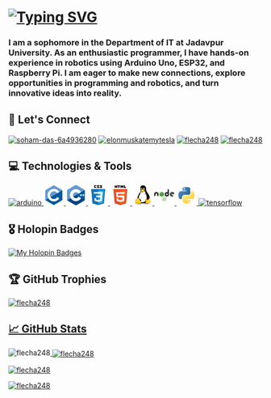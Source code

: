 # [![Typing SVG](https://readme-typing-svg.demolab.com?font=Fira+Code&pause=1000&multiline=true&width=435&lines=Hey%2C+I'm+Soham+Das!+%F0%9F%91%8B)](https://git.io/typing-svg)
<h3 align="left">I am a sophomore in the Department of IT at Jadavpur University. As an enthusiastic programmer, I have hands-on experience in robotics using Arduino Uno, ESP32, and Raspberry Pi. I am eager to make new connections, explore opportunities in programming and robotics, and turn innovative ideas into reality.</h3>

## 🤝 Let's Connect</h3>
<p align="left">
<a href="https://linkedin.com/in/soham-das-6a4936280" target="blank"><img align="center" src="https://raw.githubusercontent.com/rahuldkjain/github-profile-readme-generator/master/src/images/icons/Social/linked-in-alt.svg" alt="soham-das-6a4936280" height="30" width="40" /></a>
<a href="https://instagram.com/elonmuskatemytesla" target="blank"><img align="center" src="https://raw.githubusercontent.com/rahuldkjain/github-profile-readme-generator/master/src/images/icons/Social/instagram.svg" alt="elonmuskatemytesla" height="30" width="40" /></a>
<a href="https://codeforces.com/profile/flecha248" target="blank"><img align="center" src="https://raw.githubusercontent.com/rahuldkjain/github-profile-readme-generator/master/src/images/icons/Social/codeforces.svg" alt="flecha248" height="30" width="40" /></a>
<a href="https://www.leetcode.com/flecha248" target="blank"><img align="center" src="https://raw.githubusercontent.com/rahuldkjain/github-profile-readme-generator/master/src/images/icons/Social/leet-code.svg" alt="flecha248" height="30" width="40" /></a>
</p>



## 💻 Technologies & Tools</h3>
<p align="left"> <a href="https://www.arduino.cc/" target="_blank" rel="noreferrer"> <img src="https://cdn.worldvectorlogo.com/logos/arduino-1.svg" alt="arduino" width="40" height="40"/> </a> <a href="https://www.cprogramming.com/" target="_blank" rel="noreferrer"> <img src="https://raw.githubusercontent.com/devicons/devicon/master/icons/c/c-original.svg" alt="c" width="40" height="40"/> </a> <a href="https://www.w3schools.com/cpp/" target="_blank" rel="noreferrer"> <img src="https://raw.githubusercontent.com/devicons/devicon/master/icons/cplusplus/cplusplus-original.svg" alt="cplusplus" width="40" height="40"/> </a> <a href="https://www.w3schools.com/css/" target="_blank" rel="noreferrer"> <img src="https://raw.githubusercontent.com/devicons/devicon/master/icons/css3/css3-original-wordmark.svg" alt="css3" width="40" height="40"/> </a> <a href="https://www.w3.org/html/" target="_blank" rel="noreferrer"> <img src="https://raw.githubusercontent.com/devicons/devicon/master/icons/html5/html5-original-wordmark.svg" alt="html5" width="40" height="40"/> </a> <a href="https://www.linux.org/" target="_blank" rel="noreferrer"> <img src="https://raw.githubusercontent.com/devicons/devicon/master/icons/linux/linux-original.svg" alt="linux" width="40" height="40"/> </a> <a href="https://nodejs.org" target="_blank" rel="noreferrer"> <img src="https://raw.githubusercontent.com/devicons/devicon/master/icons/nodejs/nodejs-original-wordmark.svg" alt="nodejs" width="40" height="40"/> </a> <a href="https://www.python.org" target="_blank" rel="noreferrer"> <img src="https://raw.githubusercontent.com/devicons/devicon/master/icons/python/python-original.svg" alt="python" width="40" height="40"/> </a> <a href="https://www.tensorflow.org" target="_blank" rel="noreferrer"> <img src="https://www.vectorlogo.zone/logos/tensorflow/tensorflow-icon.svg" alt="tensorflow" width="40" height="40"/> </a> </p>


## 🎖️ Holopin Badges
[![My Holopin Badges](https://holopin.me/dassohamofficial)](https://holopin.io/@dassohamofficial)

## 🏆 GitHub Trophies
<a href="https://github.com/ryo-ma/github-profile-trophy"><img src="https://github-profile-trophy.vercel.app/?username=flecha248&theme=onedark" alt="flecha248" />



## 📈 GitHub Stats
<p><img align="left" src="https://github-readme-stats.vercel.app/api/top-langs?username=flecha248&show_icons=true&locale=en&layout=compact&theme=dark" alt="flecha248" /></p>

<p>&nbsp;<img align="center" src="https://github-readme-stats.vercel.app/api?username=flecha248&show_icons=true&locale=en&theme=dark" alt="flecha248" /></p>

<p><img align="center" src="https://github-readme-streak-stats.herokuapp.com/?user=flecha248&theme=dark" alt="flecha248" /></p>

<p align="left"> <img src="https://komarev.com/ghpvc/?username=flecha248&label=Profile%20views&color=0e75b6&style=flat" alt="flecha248" /> </p>

